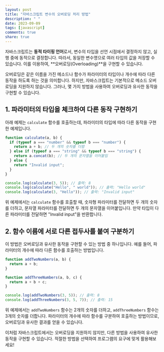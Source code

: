 ```yaml
---
layout: post
title: "자바스크립트 변수의 오버로딩 처리 방법"
description: " "
date: 2023-09-09
tags: [javascript]
comments: true
share: true
---
```


자바스크립트는 **동적 타이핑 언어**로서, 변수의 타입을 선언 시점에서 결정하지 않고, 실행 중에 동적으로 결정합니다. 따라서, 동일한 변수명으로 여러 타입의 값을 저장할 수 있습니다. 이를 이용하여, **오버로딩(Overloading)**을 구현할 수 있습니다.

오버로딩은 같은 이름을 가진 메소드나 함수가 파라미터의 타입이나 개수에 따라 다른 동작을 하도록 하는 것을 의미합니다. 하지만, 자바스크립트는 기본적으로 메소드 오버로딩을 지원하지 않습니다. 그러나, 몇 가지 방법을 사용하여 오버로딩과 유사한 동작을 구현할 수 있습니다.

## 1. 파라미터의 타입을 체크하여 다른 동작 구현하기

아래 예제는 `calculate` 함수를 호출하는데, 파라미터의 타입에 따라 다른 동작을 구현한 예제입니다.

```javascript
function calculate(a, b) {
  if (typeof a === "number" && typeof b === "number") {
    return a + b; // 두 개의 숫자를 더함
  } else if (typeof a === "string" && typeof b === "string") {
    return a.concat(b); // 두 개의 문자열을 이어붙임
  } else {
    return "Invalid input";
  }
}

console.log(calculate(3, 5)); // 출력: 8
console.log(calculate("Hello", " world")); // 출력: "Hello world"
console.log(calculate(3, "Hello")); // 출력: "Invalid input"
```

위 예제에서는 `calculate` 함수를 호출할 때, 숫자형 파라미터를 전달하면 두 개의 숫자를 더하고, 문자열 파라미터를 전달하면 두 개의 문자열을 이어붙입니다. 만약 타입이 다른 파라미터를 전달하면 "Invalid input"을 반환합니다.

## 2. 함수 이름에 서로 다른 접두사를 붙여 구분하기

이 방법은 오버로딩과 유사한 동작을 구현할 수 있는 방법 중 하나입니다. 예를 들어, 파라미터의 개수에 따라 다른 함수를 호출하는 방법입니다.

```javascript
function addTwoNumbers(a, b) {
  return a + b;
}

function addThreeNumbers(a, b, c) {
  return a + b + c;
}

console.log(addTwoNumbers(3, 5)); // 출력: 8
console.log(addThreeNumbers(3, 5, 7)); // 출력: 15
```

위 예제에서는 `addTwoNumbers` 함수는 2개의 숫자를 더하고, `addThreeNumbers` 함수는 3개의 숫자를 더합니다. 파라미터의 개수에 따라 함수를 구분하여 호출하는 방법이므로, 오버로딩과 유사한 결과를 얻을 수 있습니다.

이처럼 자바스크립트에서는 오버로딩을 지원하지 않지만, 다른 방법을 사용하여 유사한 동작을 구현할 수 있습니다. 적절한 방법을 선택하여 프로그램의 요구에 맞게 활용해보세요!